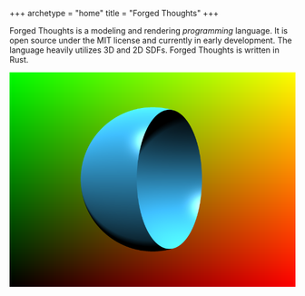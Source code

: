+++
archetype = "home"
title = "Forged Thoughts"
+++

Forged Thoughts is a modeling and rendering *programming* language. It is open source under the MIT license and currently in early development. The language heavily utilizes 3D and 2D SDFs. Forged Thoughts is written in Rust.

![pic](main.png)

